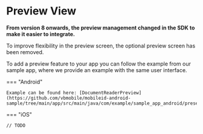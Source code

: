 # Preview View

**From version 8 onwards, the preview management changed in the SDK to make it easier to integrate.**

To improve flexibility in the preview screen, the optional preview screen has been removed.

To add a preview feature to your app you can follow the example from our sample app, where we provide an example with the same user interface.

=== "Android"

    Example can be found here: [DocumentReaderPreview](https://github.com/vbmobile/mobileid-android-sample/tree/main/app/src/main/java/com/example/sample_app_android/presentation/readDocument/preview/DocumentPreviewActivity.kt)

=== "iOS"

    // TODO
